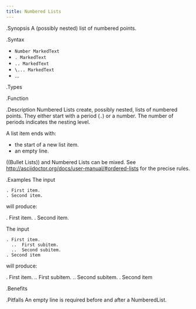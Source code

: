 ```yaml
---
title: Numbered Lists
---
```


.Synopsis
A (possibly nested) list of numbered points.

.Syntax

* `Number MarkedText`
* `. MarkedText`
* `.. MarkedText`
* `\... MarkedText`
* ...


.Types

.Function

.Description
Numbered Lists create, possibly nested, lists of numbered points.
They either start with a period (`.`) or a number. The number of periods indicates the nesting level.

A list item ends with:

*  the start of a new list item.
*  an empty line.

((Bullet Lists)) and Numbered Lists can be mixed.
See http://asciidoctor.org/docs/user-manual/#ordered-lists for the precise rules.

.Examples
The input

```
. First item.
. Second item.
```

will produce:

. First item.
. Second item.

The input

```
. First item.
  ..  First subitem.
  ..  Second subitem.
. Second item
```

will produce:

. First item.
  ..  First subitem.
  ..  Second subitem.
. Second item

.Benefits

.Pitfalls
An empty line is required before and after a NumberedList.

